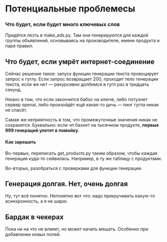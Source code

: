 # Потенциальные проблемесы

### Что будет, если будет много ключевых слов
Придётся лезть в make_ads.py. Там они генерируются для каждой группы объявлений, основываясь на производителе, имени продукта и паре правил.


## Что будет, если умрёт интернет-соединение
Сейчас решение такое: запуск функции генерации текста провоцирует запрос к гуглу. Если запрос возвращает 200, проходит тело генерации текста, если же нет — рекурсивно долбимся в гугл раз в тридцать секунд.

Нюанс в том, что если закончится бабос на ключе, либо потухнет сервер openai, либо произойдёт ещё какая-то дичь — пинг гугла никак не спасёт.

Самая же неприятность в том, что промежуточные значения никак не сохранятся. Буквально: если чп бахнет на тысячном продукте, **первые 999 генераций улетят в помойку**.

#### Как зарешать
Во-первых, переписать get_products.py таким образом, чтобы каждая генерация куда-то сейвилась. Например, в ту же таблицу с продуктами.

Во-вторых, разобраться с проверками для функции генерации.


## Генерация долгая. Нет, очень долгая
Ну, тут всё понятно. Непонятно вот что: надо прикручивать какую-то асинхронность, а я не шарю.


## Бардак в чекерах
Пока ни на что не влияет, но может начать мешать. Особенно при добавлении новых полей.
